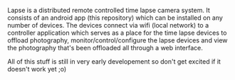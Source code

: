 Lapse is a distributed remote controlled time lapse camera system. It consists of an android app (this repository) which can be installed on any number of devices. The devices connect via wifi (local network) to a controller application which serves as a place for the time lapse devices to offload photography, monitor/control/configure the lapse devices and view the photography that's been offloaded all through a web interface.

All of this stuff is still in very early developement so don't get excited if it doesn't work yet ;o)
